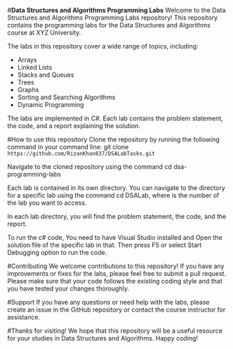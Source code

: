 #**Data Structures and Algorithms Programming Labs**
Welcome to the Data Structures and Algorithms Programming Labs repository! This repository contains the programming labs for the Data Structures and Algorithms course at XYZ University.

The labs in this repository cover a wide range of topics, including:

* Arrays
* Linked Lists
* Stacks and Queues
* Trees
* Graphs
* Sorting and Searching Algorithms
* Dynamic Programming

The labs are implemented in C#. Each lab contains the problem statement, the code, and a report explaining the solution.

#How to use this repository
Clone the repository by running the following command in your command line: git clone `https://github.com/RizanKhan837/DSALabTasks.git`

Navigate to the cloned repository using the command cd dsa-programming-labs

Each lab is contained in its own directory. You can navigate to the directory for a specific lab using the command cd DSALab<number>, where <number> is the number of the lab you want to access.

In each lab directory, you will find the problem statement, the code, and the report.

To run the c# code, You need to have Visual Studio installed and Open the solution file of the specific lab in that. Then press F5 or select Start Debugging option to run the code.

#Contributing
We welcome contributions to this repository! If you have any improvements or fixes for the labs, please feel free to submit a pull request. Please make sure that your code follows the existing coding style and that you have tested your changes thoroughly.

#Support
If you have any questions or need help with the labs, please create an issue in the GitHub repository or contact the course instructor for assistance.

#Thanks for visiting!
We hope that this repository will be a useful resource for your studies in Data Structures and Algorithms. Happy coding!